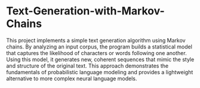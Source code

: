 # Text-Generation-with-Markov-Chains

This project implements a simple text generation algorithm using Markov chains. By analyzing an input corpus, the program builds a statistical model that captures the likelihood of characters or words following one another. Using this model, it generates new, coherent sequences that mimic the style and structure of the original text. This approach demonstrates the fundamentals of probabilistic language modeling and provides a lightweight alternative to more complex neural language models.
